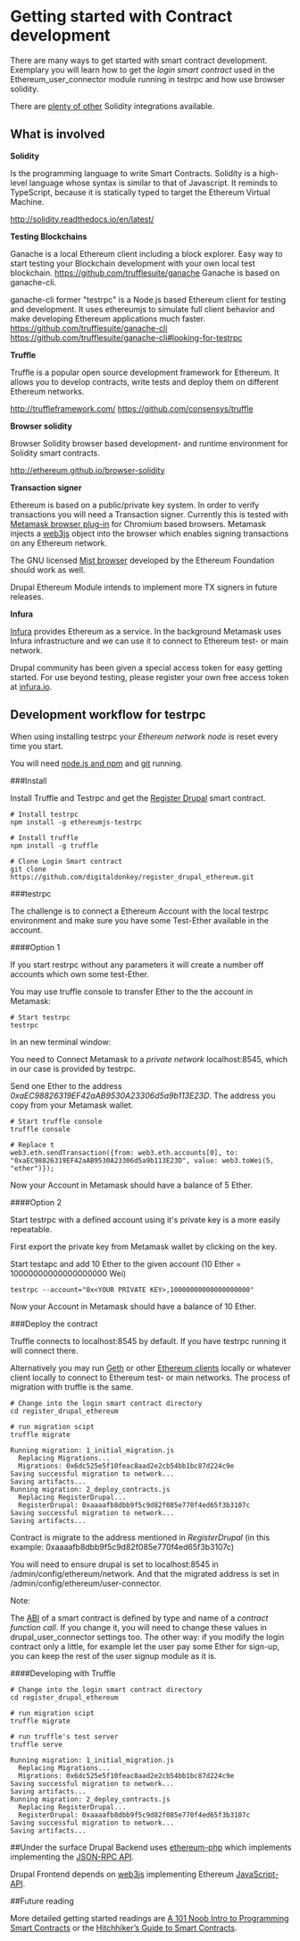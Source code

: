 # Getting started with Contract development

There are many ways to get started with smart contract development.
Exemplary you will learn how to get the _login smart contract_ used in the Ethereum_user_connector module running in testrpc and how use browser solidity.

There are [plenty of other](http://solidity.readthedocs.io/en/latest/#available-solidity-integrations) Solidity integrations available.

## What is involved

**Solidity**

Is the programming language to write Smart Contracts.
Solidity is a high-level language whose syntax is similar to that of Javascript. It reminds to TypeScript, because it is statically typed to target the Ethereum Virtual Machine.

http://solidity.readthedocs.io/en/latest/

**Testing Blockchains**

Ganache
is a local Ethereum client including a block explorer.
Easy way to start testing your Blockchain development with your own local test blockchain.
https://github.com/trufflesuite/ganache
Ganache is based on ganache-cli.


ganache-cli
former "testrpc" is a Node.js based Ethereum client for testing and development.
It uses ethereumjs to simulate full client behavior and make developing Ethereum applications much faster.
https://github.com/trufflesuite/ganache-cli
https://github.com/trufflesuite/ganache-cli#looking-for-testrpc


**Truffle**

Truffle is a popular open source development framework for Ethereum.
It allows you to develop contracts, write tests and deploy them on different Ethereum networks.

http://truffleframework.com/
https://github.com/consensys/truffle

**Browser solidity**

Browser Solidity browser based development- and runtime environment for Solidity smart contracts.

http://ethereum.github.io/browser-solidity

**Transaction signer**

Ethereum is based on a public/private key system. In order to verify transactions you will need a Transaction signer.
Currently this is tested with [Metamask browser plug-in](https://metamask.io/) for Chromium based browsers. Metamask injects a [web3js](https://github.com/ethereum/web3.js) object into the browser which enables signing transactions on any Ethereum network.

The GNU licensed [Mist browser](https://github.com/ethereum/mist/releases) developed by the Ethereum Foundation should work as well.

Drupal Ethereum Module intends to implement more TX signers in future releases.

**Infura**

[Infura](https://infura.io/) provides Ethereum as a service. In the background Metamask uses Infura infrastructure and we can use it to connect to Ethereum test- or main network.

Drupal community has been given a special access token for easy getting started. For use beyond testing, please register your own free access token at [infura.io](https://infura.io/register.html).

## Development workflow for testrpc


When using installing testrpc your _Ethereum network node_ is reset every time you start.

You will need [node.js and npm](https://docs.npmjs.com/getting-started/installing-node) and [git](https://git-scm.com/book/en/v2/Getting-Started-Installing-Git) running.

###Install

Install Truffle and Testrpc and get the [Register Drupal](https://github.com/digitaldonkey/register_drupal_ethereum) smart contract.

```
# Install testrpc
npm install -g ethereumjs-testrpc

# Install truffle
npm install -g truffle

# Clone Login Smart contract
git clone https://github.com/digitaldonkey/register_drupal_ethereum.git
```

###testrpc

The challenge is to connect a Ethereum Account with the local testrpc environment and make sure you have some Test-Ether available in the account.


####Option 1

If you start restrpc without any parameters it will create a number off accounts which own some test-Ether.

You may use truffle console to transfer Ether to the the account in Metamask:

```
# Start testrpc
testrpc
```

In an new terminal window:

You need to Connect Metamask to a _private network_ localhost:8545, which in our case is provided by testrpc.

Send one Ether to the address _0xaEC98826319EF42aAB9530A23306d5a9b113E23D_. The address you copy from your Metamask wallet.

```
# Start truffle console
truffle console

# Replace t
web3.eth.sendTransaction({from: web3.eth.accounts[0], to: "0xaEC98826319EF42aAB9530A23306d5a9b113E23D", value: web3.toWei(5, "ether")});
```
Now your Account in Metamask should have a balance of 5 Ether.

####Option 2

Start testrpc with a defined account using it's private key is a more easily repeatable.

First export the private key from Metamask wallet by clicking on the key.

Start testapc and add 10 Ether to the given account (10 Ether = 10000000000000000000 Wei)

```
testrpc --account="0x<YOUR PRIVATE KEY>,10000000000000000000"

```
Now your Account in Metamask should have a balance of 10 Ether.


###Deploy the contract

Truffle connects to localhost:8545 by default. If you have testrpc running it will connect there.

Alternatively you may run [Geth](https://geth.ethereum.org/downloads/) or other [Ethereum clients](http://ethereum.stackexchange.com/a/279/852) locally or whatever client locally to connect to Ethereum test- or main networks. The process of migration with truffle is the same.

```
# Change into the login smart contract directory
cd register_drupal_ethereum

# run migration scipt
truffle migrate

Running migration: 1_initial_migration.js
  Replacing Migrations...
  Migrations: 0x6dc525e5f10feac8aad2e2cb54bb1bc87d224c9e
Saving successful migration to network...
Saving artifacts...
Running migration: 2_deploy_contracts.js
  Replacing RegisterDrupal...
  RegisterDrupal: 0xaaaafb8dbb9f5c9d82f085e770f4ed65f3b3107c
Saving successful migration to network...
Saving artifacts...
```

Contract is migrate to the address mentioned in _RegisterDrupal_ (in this example: 0xaaaafb8dbb9f5c9d82f085e770f4ed65f3b3107c)

You will need to ensure drupal is set to localhost:8545 in /admin/config/ethereum/network.
And that the migrated address is set in /admin/config/ethereum/user-connector.

Note:

The [ABI](https://github.com/ethereum/wiki/wiki/Ethereum-Contract-ABI) of a smart contract is defined by type and name of a _contract function call_. If you change it, you will need to change these values in drupal_user_connector settings too. The other way: if you modify the login contract only a little, for example let the user pay some Ether for sign-up, you can keep the rest of the user signup module as it is.

####Developing with Truffle

```
# Change into the login smart contract directory
cd register_drupal_ethereum

# run migration scipt
truffle migrate

# run truffle's test server
truffle serve

Running migration: 1_initial_migration.js
  Replacing Migrations...
  Migrations: 0x6dc525e5f10feac8aad2e2cb54bb1bc87d224c9e
Saving successful migration to network...
Saving artifacts...
Running migration: 2_deploy_contracts.js
  Replacing RegisterDrupal...
  RegisterDrupal: 0xaaaafb8dbb9f5c9d82f085e770f4ed65f3b3107c
Saving successful migration to network...
Saving artifacts...
```


##Under the surface
Drupal Backend uses [ethereum-php](https://github.com/digitaldonkey/ethereum-php) which implements implementing the
[JSON-RPC API](https://github.com/ethereum/wiki/wiki/JSON-RPC).

Drupal Frontend depends on [web3js](https://github.com/ethereum/web3.js) implementing Ethereum [JavaScript-API](https://github.com/ethereum/wiki/wiki/JavaScript-API).


##Future reading

More detailed getting started readings are [A 101 Noob Intro to Programming Smart Contracts](https://medium.com/@ConsenSys/a-101-noob-intro-to-programming-smart-contracts-on-ethereum-695d15c1dab4) or the [Hitchhiker’s Guide to Smart Contracts](https://medium.com/zeppelin-blog/the-hitchhikers-guide-to-smart-contracts-in-ethereum-848f08001f05).

